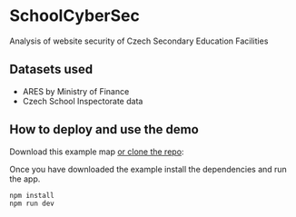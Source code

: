 
# SchoolCyberSec
Analysis of website security of Czech Secondary Education Facilities

## Datasets used
- ARES by Ministry of Finance
- Czech School Inspectorate data

## How to deploy and use the demo

Download this example map [or clone the repo](https://github.com/Plavit/HackujStat2019-SchoolCyberSec):


Once you have downloaded the example install the dependencies and run the app.

```bash
npm install
npm run dev
```
